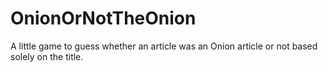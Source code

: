 # OnionOrNotTheOnion
A little game to guess whether an article was an Onion article or not based solely on the title.
